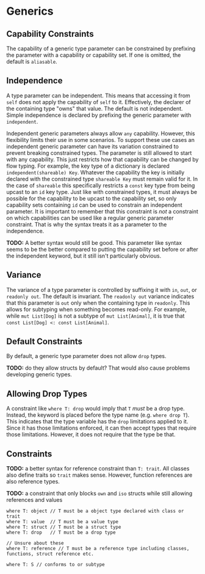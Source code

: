 # Generics

## Capability Constraints

The capability of a generic type parameter can be constrained by prefixing the parameter with a
capability or capability set. If one is omitted, the default is `aliasable`.

## Independence

A type parameter can be independent. This means that accessing it from `self` does not apply the
capability of `self` to it. Effectively, the declarer of the containing type "owns" that value. The
default is not independent. Simple independence is declared by prefixing the generic parameter with
`independent`.

Independent generic parameters always allow `any` capability. However, this flexibility limits their
use in some scenarios. To support these use cases an independent generic parameter can have its
variation constrained to prevent breaking constrained types. The parameter is still allowed to start
with any capability. This just restricts how that capability can be changed by flow typing. For
example, the key type of a dictionary is declared `independent(shareable) Key`. Whatever the
capability the key is initially declared with the constrained type `shareable Key` must remain valid
for it. In the case of `shareable` this specifically restricts a `const` key type from being upcast
to an `id` key type. Just like with constrained types, it must always be possible for the capability
to be upcast to the capability set, so only capability sets containing `id` can be used to constrain
an independent parameter. It is important to remember that this constraint is *not* a constraint on
which capabilities can be used like a regular generic parameter constraint. That is why the syntax
treats it as a parameter to the independence.

**TODO:** A better syntax would still be good. This parameter like syntax seems to be the better
compared to putting the capability set before or after the independent keyword, but it still isn't
particularly obvious.

## Variance

The variance of a type parameter is controlled by suffixing it with `in`, `out`, or `readonly out`.
The default is invariant. The `readonly out` variance indicates that this parameter is `out` only
when the containing type in `readonly`. This allows for subtyping when something becomes read-only.
For example, while `mut List[Dog]` is not a subtype of `mut List[Animal]`, it is true that `const
List[Dog] <: const List[Animal]`.

## Default Constraints

By default, a generic type parameter does not allow `drop` types.

**TODO:** do they allow structs by default? That would also cause problems developing generic types.

## Allowing Drop Types

A constraint like `where T: drop` would imply that `T` *must* be a drop type. Instead, the keyword
is placed before the type name (e.g. `where drop T`). This indicates that the type variable has the
`drop` limitations applied to it. Since it has those limitations enforced, it can then accept types
that require those limitations. However, it does not require that the type be that.

## Constraints

**TODO:** a better syntax for reference constraint than `T: trait`. All classes also define traits
so `trait` makes sense. However, function references are also reference types.

**TODO:** a constraint that only blocks `own` and `iso` structs while still allowing references and values

```azoth
where T: object // T must be a object type declared with class or trait
where T: value  // T must be a value type
where T: struct // T must be a struct type
where T: drop   // T must be a drop type

// Unsure about these
where T: reference // T must be a reference type including classes, functions, struct reference etc.

where T: S // conforms to or subtype
```
